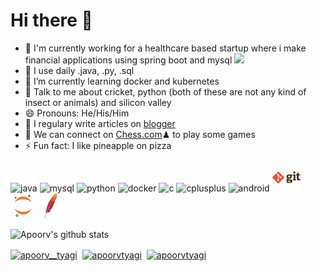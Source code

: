 # Hi there 👋   
- 🏦 I'm currently working for a healthcare based startup where i make financial applications using spring boot and mysql <img src="https://media.giphy.com/media/WUlplcMpOCEmTGBtBW/giphy.gif" width="30">
- 🤔 I use daily .java, .py, .sql
- 🌱 I’m currently learning docker and kubernetes
- 💬 Talk to me about cricket, python (both of these are not any kind of insect or animals) and silicon valley
- 😄 Pronouns: He/His/Him
- 📝 I regulary write articles on [blogger](apoorvtyagi133.blogspot.com)
- 👯 We can connect on [Chess.com](https://www.chess.com/member/sweetxcyanide)♟ to play some games
- ⚡ Fun fact: I like pineapple on pizza 


<p align="left">
<img src="https://devicons.github.io/devicon/devicon.git/icons/java/java-original-wordmark.svg" alt="java" width="55" height="55"/> 
<img src="https://devicons.github.io/devicon/devicon.git/icons/mysql/mysql-original-wordmark.svg" alt="mysql" width="55" height="60"/> 
<img src="https://devicons.github.io/devicon/devicon.git/icons/python/python-original-wordmark.svg" alt="python" width="60" height="60"/>
<img src="https://devicons.github.io/devicon/devicon.git/icons/docker/docker-original-wordmark.svg" alt="docker" width="45" height="40"/> 
<img src="https://devicons.github.io/devicon/devicon.git/icons/c/c-original.svg" alt="c" width="40" height="40"/> 
<img src="https://devicons.github.io/devicon/devicon.git/icons/cplusplus/cplusplus-original.svg" alt="cplusplus" width="40" height="40"/> 
<img src="https://devicons.github.io/devicon/devicon.git/icons/android/android-original-wordmark.svg" alt="android" width="40" height="40"/>
<img src="https://raw.githubusercontent.com/github/explore/80688e429a7d4ef2fca1e82350fe8e3517d3494d/topics/git/git.png" alt="GIT" width="45" height="45"/> 
<img src="https://raw.githubusercontent.com/github/explore/80688e429a7d4ef2fca1e82350fe8e3517d3494d/topics/jupyter-notebook/jupyter-notebook.png" alt="IPYNB" width="40" height="40"/> 
<img src="https://raw.githubusercontent.com/github/explore/80688e429a7d4ef2fca1e82350fe8e3517d3494d/topics/maven/maven.png" alt="MAVEN" width="40" height="40"/> 
</p>


![Apoorv's github stats](https://github-readme-stats.vercel.app/api?username=apoorvtyagi&show_icons=true&title_color=fff&icon_color=79ff97&text_color=9f9f9f&bg_color=151515&hide=["stars"])

<a href="https://twitter.com/apoorv__tyagi" target="blank"><img align="center" src="https://cdn.jsdelivr.net/npm/simple-icons@3.0.1/icons/twitter.svg" alt="apoorv__tyagi" height="20" width="20" /></a>&nbsp;
<a href="https://linkedin.com/in/apoorvtyagi" target="blank"><img align="center" src="https://cdn.jsdelivr.net/npm/simple-icons@3.0.1/icons/linkedin.svg" alt="apoorvtyagi" height="20" width="20" /></a>&nbsp;
<a href="https://medium.com/@apoorvtyagi" target="blank"><img align="center" src="https://cdn.jsdelivr.net/npm/simple-icons@3.0.1/icons/medium.svg" alt="apoorvtyagi" height="20" width="20" /></a>
<!--START_SECTION:waka-->

<!--END_SECTION:waka-->

<!--

- 🔭 I’m currently working on ...
- 🌱 I’m currently learning ...
- 👯 I’m looking to collaborate on ...
- 🤔 I’m looking for help with ...
- 💬 Ask me about ...
- 📫 How to reach me: ...
- ⚡ Fun fact: ...
- 📫 Reach me on ✨[Twitter](https://www.twitter.com/apoorv__tyagi) ; ✨[LinkedIn](https://www.linkedin.com/in/apoorvtyagi/)

<img src="https://raw.githubusercontent.com/github/explore/80688e429a7d4ef2fca1e82350fe8e3517d3494d/topics/python/python.png" alt="PY" width="40" height="40"/> 

[![alt text][1.1]][1] [![alt text][2.1]][2] 
[1.1]: http://i.imgur.com/tXSoThF.png (twitter)
[2.1]: http://i.imgur.com/0o48UoR.png (github)
[1]: http://www.twitter.com/apoorv__tyagi
[2]: http://www.github.com/apoorvtyagi
&nbsp; <a href="https://linkedin.com/in/apoorvtyagi" target="blank"><img src="https://cdn.jsdelivr.net/npm/simple-icons@3.0.1/icons/linkedin.svg" alt="apoorvtyagi" height="15"   width="15" /></a>
[![Top Langs](https://github-readme-stats.vercel.app/api/top-langs/?username=apoorvtyagi)](https://github.com/anuraghazra/github-readme-stats)

-->
